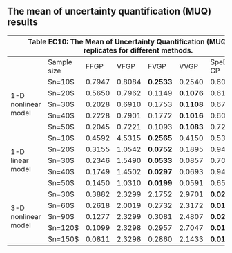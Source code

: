 ## The mean of uncertainty quantification (MUQ) results

<table class="tg"><thead>
  <tr>
    <th class="tg-0pky" colspan="8">Table EC10: The Mean of Uncertainty Quantification (MUQ) of 50 replicates for different methods.</th>
  </tr></thead>
<tbody>
  <tr>
    <td class="tg-0pky"></td>
    <td class="tg-0pky">Sample size</td>
    <td class="tg-0pky">FFGP</td>
    <td class="tg-0pky">VFGP</td>
    <td class="tg-0pky">FVGP</td>
    <td class="tg-0pky">VVGP</td>
    <td class="tg-0pky">SpeD-GP</td>
    <td class="tg-0pky">SCR</td>
  </tr>
  <tr>
    <td class="tg-0pky" rowspan="5">1-D nonlinear model</td>
    <td class="tg-0pky">$n=10$</td>
    <td class="tg-0pky">0.7947</td>
    <td class="tg-0pky">0.8084</td>
    <td class="tg-fymr"><b>0.2533</td>
    <td class="tg-0pky">0.2540</td>
    <td class="tg-0pky">0.6024</td>
    <td class="tg-0pky">0.8093</td>
  </tr>
  <tr>
    <td class="tg-0pky">$n=20$</td>
    <td class="tg-0pky">0.5650</td>
    <td class="tg-0pky">0.7962</td>
    <td class="tg-0pky">0.1149</td>
    <td class="tg-fymr"><b>0.1076</td>
    <td class="tg-0pky">0.6108</td>
    <td class="tg-0pky">0.4350</td>
  </tr>
  <tr>
    <td class="tg-0pky">$n=30$</td>
    <td class="tg-0pky">0.2028</td>
    <td class="tg-0pky">0.6910</td>
    <td class="tg-0pky">0.1753</td>
    <td class="tg-fymr"><b>0.1108</td>
    <td class="tg-0pky">0.6747</td>
    <td class="tg-0pky">0.1422</td>
  </tr>
  <tr>
    <td class="tg-0pky">$n=40$</td>
    <td class="tg-0pky">0.2228</td>
    <td class="tg-0pky">0.7901</td>
    <td class="tg-0pky">0.1772</td>
    <td class="tg-fymr"><b>0.1016</td>
    <td class="tg-0pky">0.6075</td>
    <td class="tg-0pky">0.1673</td>
  </tr>
  <tr>
    <td class="tg-0pky">$n=50$</td>
    <td class="tg-0pky">0.2045</td>
    <td class="tg-0pky">0.7221</td>
    <td class="tg-0pky">0.1093</td>
    <td class="tg-fymr"><b>0.1083</td>
    <td class="tg-0pky">0.7218</td>
    <td class="tg-0pky">0.1431</td>
  </tr>
  <tr>
    <td class="tg-0pky" rowspan="5">1-D linear model</td>
    <td class="tg-0pky">$n=10$</td>
    <td class="tg-0pky">0.4592</td>
    <td class="tg-0pky">4.5315</td>
    <td class="tg-fymr"><b>0.2565</td>
    <td class="tg-0pky">0.4150</td>
    <td class="tg-0pky">0.5361</td>
    <td class="tg-0pky">0.3150</td>
  </tr>
  <tr>
    <td class="tg-0pky">$n=20$</td>
    <td class="tg-0pky">0.3155</td>
    <td class="tg-c3ow">1.0542</td>
    <td class="tg-7btt"><b>0.0752</td>
    <td class="tg-c3ow">0.1895</td>
    <td class="tg-c3ow">0.9495</td>
    <td class="tg-c3ow">0.1424</td>
  </tr>
  <tr>
    <td class="tg-0pky">$n=30$</td>
    <td class="tg-0pky">0.2346</td>
    <td class="tg-c3ow">1.5490</td>
    <td class="tg-7btt"><b>0.0533</td>
    <td class="tg-c3ow">0.0857</td>
    <td class="tg-c3ow">0.7046</td>
    <td class="tg-c3ow">0.1201</td>
  </tr>
  <tr>
    <td class="tg-0pky">$n=40$</td>
    <td class="tg-0pky">0.1749</td>
    <td class="tg-c3ow">1.4502</td>
    <td class="tg-7btt"><b>0.0297</td>
    <td class="tg-c3ow">0.0693</td>
    <td class="tg-c3ow">0.9477</td>
    <td class="tg-c3ow">0.1065</td>
  </tr>
  <tr>
    <td class="tg-0pky">$n=50$</td>
    <td class="tg-0pky">0.1450</td>
    <td class="tg-c3ow">1.0310</td>
    <td class="tg-7btt"><b>0.0199</td>
    <td class="tg-c3ow">0.0591</td>
    <td class="tg-c3ow">0.6552</td>
    <td class="tg-c3ow">0.0482</td>
  </tr>
  <tr>
    <td class="tg-c3ow" rowspan="5">3-D nonlinear model</td>
    <td class="tg-0pky">$n=30$</td>
    <td class="tg-0pky">0.3882</td>
    <td class="tg-c3ow">2.3299</td>
    <td class="tg-c3ow">2.1752</td>
    <td class="tg-c3ow">2.9701</td>
    <td class="tg-7btt"><b>0.0274</td>
    <td class="tg-c3ow">0.3102</td>
  </tr>
  <tr>
    <td class="tg-0pky">$n=60$</td>
    <td class="tg-0pky">0.2618</td>
    <td class="tg-c3ow">2.0019</td>
    <td class="tg-c3ow">0.2732</td>
    <td class="tg-c3ow">2.3172</td>
    <td class="tg-7btt"><b>0.0181</td>
    <td class="tg-c3ow">0.2890</td>
  </tr>
  <tr>
    <td class="tg-0pky">$n=90$</td>
    <td class="tg-0pky">0.1277</td>
    <td class="tg-c3ow">2.3299</td>
    <td class="tg-c3ow">0.3081</td>
    <td class="tg-c3ow">2.4807</td>
    <td class="tg-7btt"><b>0.0237</td>
    <td class="tg-c3ow">0.1631</td>
  </tr>
  <tr>
    <td class="tg-0pky">$n=120$</td>
    <td class="tg-0pky">0.1099</td>
    <td class="tg-0pky">2.3298</td>
    <td class="tg-0pky">0.2957</td>
    <td class="tg-0pky">2.7047</td>
    <td class="tg-fymr"><b>0.0128</td>
    <td class="tg-0pky">0.1722</td>
  </tr>
  <tr>
    <td class="tg-0pky">$n=150$</td>
    <td class="tg-0pky">0.0811</td>
    <td class="tg-0pky">2.3298</td>
    <td class="tg-0pky">0.2860</td>
    <td class="tg-0pky">2.1433</td>
    <td class="tg-fymr"><b>0.0152</td>
    <td class="tg-0pky">0.0954</td>
  </tr>
</tbody></table>

